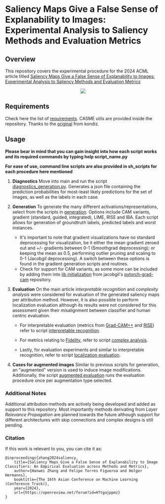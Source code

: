 # Saliency Maps Give a False Sense of Explanability to Images: Experimental Analysis to Saliency Methods and Evaluation Metrics
## Overview
This repository covers the experimental procedure for the 2024 ACML article titled
[Saliency Maps Give a False Sense of Explanability to Images: Experimental Analysis to Saliency Methods and Evaluation
Metrics](https://openreview.net/pdf?id=Hftgajppmz)
<p align="center"><img src="misc/instances.svg"><p>

## Requirements
 Check here the list of [requirements](misc/requirements.txt).
 CASME utils are provided inside the repository. Thanks to the [original](https://github.com/kondiz/casme) from kondiz.

## Usage 

**Please bear in mind that you can gain insight into how each script works and its required commands by typing help script_name.py**

**For ease of use, command line scripts are also provided in sh_scripts for each procedure here mentioned**

1. **Diagnostics** Move into main and run the script [diagnostics_generation.py](routines/diagnostics_generation.py). Generates a json file containing the prediction probabilities for most-least likely predictions for the set of images, as well as the labels in each case. 

2. **Generation** To generate the many different activations/representations, select from the scripts in
   [generation](routines/generation).
   Options include CAM variants, gradient (standard, guided, integrated), LIME, RISE and IBA. Each script allows for
   generation of groundtruth labels, predicted labels and worst instances.
   - It's important to note that gradient visualizations have no standard deprocessing for visualization, be it either
     the mean gradient zeroed out and +/- gradients between 0-1 (Smoothgrad deprocessing); or keeping the mean as 0.5,
     performing outlier pruning and scaling to 0-1 (Jacobgil deprocessing). A switch between these options is found in the gradient generation
     scripts and routines.
   - Check for support for CAM variants, as some more can be included by adding them into [lib initialization](lib/__init__.py) from jacobgil's [pytorch-grad-cam](https://github.com/jacobgil/pytorch-grad-cam) repository.

3. **Evaluation** On the main article *interpretable recognition* and *complexity analysis* were considered for
   evaluation of the generated saliency maps per attribution method. However, it is also possible to perform
   localization evaluation although its results were not considered for this assessment given their misalignment between
   classifier and human centric evaluation.

   - For interpretable evaluation (metrics from [Grad-CAM++](https://arxiv.org/abs/1710.11063) and [RISE](https://arxiv.org/abs/1806.07421)) refer to script [interpretable recognition](py_scripys/evaluation/intepretable_recon.py).

   - For metrics relating to [Fidelity](), refer to script [complex analysis](routines/evaluation/complex_analysis.py).

   - Lastly, for evaluation experiments and similar to interpretable recognition, refer to script [localization
  evaluation](routines/evaluation/localization_evaluation.py).

4. **Cases for augmented images** Similar to previous scripts for generation, an "augmented" version is used to induce
   image modifications. Additionally, the script [augmented evaluation](routines/evaluation/augmented_evaluation.py)
   runs the evaluation procedure once per augmentation type selected.

### Additional Notes
Additional attribution methods are actively being developed and added as support to this repository. Most importantly
methods derivating from *Layer Relevance Propagation* are planned towards the future although support for different
architectures with skip connections and complex designs is still pending.

### Citation
If this work is relevant to you, you can cite it as:
```
@inproceedings{zhang2024saliency,
    title={Saliency Maps Give a False Sense of Explanability to Image Classifiers: An Empirical Evaluation across Methods and Metrics},
    author={Hanwei Zhang and Felipe Torres Figueroa and Holger Hermanns},
    booktitle={The 16th Asian Conference on Machine Learning (Conference Track)},
    year={2024},
    url={https://openreview.net/forum?id=Hftgajppmz}                                                
}
```

